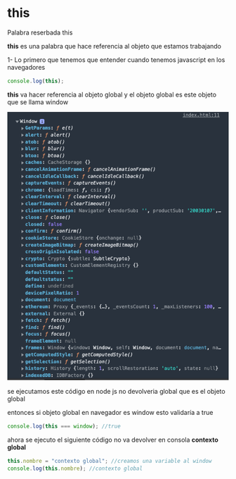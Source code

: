# this

Palabra reserbada this

**this** es una palabra que hace referencia al objeto que estamos trabajando

1- Lo primero que tenemos que entender cuando tenemos javascript en los navegadores

```js
console.log(this);
```

**this** va hacer referencia al objeto global y el objeto global es este objeto que se llama
window

![window](./images/window.png)

se ejecutamos este código en node js no devolveria global que es el objeto global

entonces si objeto global en navegador es window esto validaría a true

```js
console.log(this === window); //true
```

ahora se ejecuto el siguiente código no va devolver en consola **contexto global**

```js
this.nombre = "contexto global"; //creamos una variable al window
console.log(this.nombre); //contexto global
```
